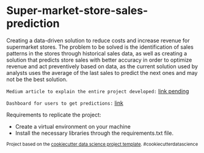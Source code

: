 Super-market-store-sales-prediction
==============================

Creating a data-driven solution to reduce costs and increase revenue for supermarket stores. The problem to be solved is the identification of sales patterns in the stores through historical sales data, as well as creating a solution that predicts store sales with better accuracy in order to optimize revenue and act preventively based on data, as the current solution used by analysts uses the average of the last sales to predict the next ones and may not be the best solution.

``Medium article to explain the entire project developed:`` [link pending]()

``Dashboard for users to get predictions:`` [link](https://app.powerbi.com/groups/me/reports/3e8210f0-45ee-4db0-98fe-d7bfadc03d67?ctid=9bb5af77-6064-4190-bf58-28d7dd1ca1f2&pbi_source=linkShare)

Requirements to replicate the project:
- Create a virtual environment on your machine
- Install the necessary libraries through the requirements.txt file.


<p><small>Project based on the <a target="_blank" href="https://drivendata.github.io/cookiecutter-data-science/">cookiecutter data science project template</a>. #cookiecutterdatascience</small></p>
